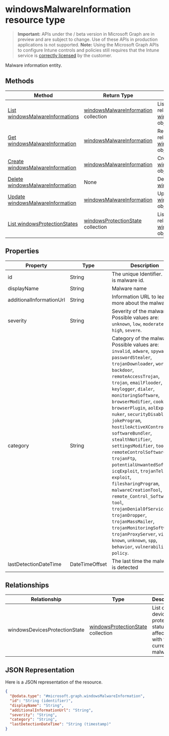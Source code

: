 ﻿# windowsMalwareInformation resource type

> **Important:** APIs under the / beta version in Microsoft Graph are in preview and are subject to change. Use of these APIs in production applications is not supported.
> **Note:** Using the Microsoft Graph APIs to configure Intune controls and policies still requires that the Intune service is [correctly licensed](https://go.microsoft.com/fwlink/?linkid=839381) by the customer.

Malware information entity.
## Methods
|Method|Return Type|Description|
|---|---|---|
|[List windowsMalwareInformations](https://developer.microsoft.com/en-us/graph/docs/api-reference/beta/api/api/intune_endpointprotection_windowsmalwareinformation_list.md)|[windowsMalwareInformation](https://developer.microsoft.com/en-us/graph/docs/api-reference/beta/api/resources/intune_endpointprotection_windowsmalwareinformation.md) collection|List properties and relationships of the [windowsMalwareInformation](https://developer.microsoft.com/en-us/graph/docs/api-reference/beta/api/resources/intune_endpointprotection_windowsmalwareinformation.md) objects.|
|[Get windowsMalwareInformation](https://developer.microsoft.com/en-us/graph/docs/api-reference/beta/api/api/intune_endpointprotection_windowsmalwareinformation_get.md)|[windowsMalwareInformation](https://developer.microsoft.com/en-us/graph/docs/api-reference/beta/api/resources/intune_endpointprotection_windowsmalwareinformation.md)|Read properties and relationships of the [windowsMalwareInformation](https://developer.microsoft.com/en-us/graph/docs/api-reference/beta/api/resources/intune_endpointprotection_windowsmalwareinformation.md) object.|
|[Create windowsMalwareInformation](https://developer.microsoft.com/en-us/graph/docs/api-reference/beta/api/api/intune_endpointprotection_windowsmalwareinformation_create.md)|[windowsMalwareInformation](https://developer.microsoft.com/en-us/graph/docs/api-reference/beta/api/resources/intune_endpointprotection_windowsmalwareinformation.md)|Create a new [windowsMalwareInformation](https://developer.microsoft.com/en-us/graph/docs/api-reference/beta/api/resources/intune_endpointprotection_windowsmalwareinformation.md) object.|
|[Delete windowsMalwareInformation](https://developer.microsoft.com/en-us/graph/docs/api-reference/beta/api/api/intune_endpointprotection_windowsmalwareinformation_delete.md)|None|Deletes a [windowsMalwareInformation](https://developer.microsoft.com/en-us/graph/docs/api-reference/beta/api/resources/intune_endpointprotection_windowsmalwareinformation.md).|
|[Update windowsMalwareInformation](https://developer.microsoft.com/en-us/graph/docs/api-reference/beta/api/api/intune_endpointprotection_windowsmalwareinformation_update.md)|[windowsMalwareInformation](https://developer.microsoft.com/en-us/graph/docs/api-reference/beta/api/resources/intune_endpointprotection_windowsmalwareinformation.md)|Update the properties of a [windowsMalwareInformation](https://developer.microsoft.com/en-us/graph/docs/api-reference/beta/api/resources/intune_endpointprotection_windowsmalwareinformation.md) object.|
|[List windowsProtectionStates](https://developer.microsoft.com/en-us/graph/docs/api-reference/beta/api/api/intune_endpointprotection_windowsprotectionstate_list.md)|[windowsProtectionState](https://developer.microsoft.com/en-us/graph/docs/api-reference/beta/api/resources/intune_endpointprotection_windowsprotectionstate.md) collection|List properties and relationships of the [windowsProtectionState](https://developer.microsoft.com/en-us/graph/docs/api-reference/beta/api/resources/intune_endpointprotection_windowsprotectionstate.md) objects.|

## Properties
|Property|Type|Description|
|---|---|---|
|id|String|The unique Identifier. This is malware id.|
|displayName|String|Malware name|
|additionalInformationUrl|String|Information URL to learn more about the malware|
|severity|String|Severity of the malware Possible values are: `unknown`, `low`, `moderate`, `high`, `severe`.|
|category|String|Category of the malware Possible values are: `invalid`, `adware`, `spyware`, `passwordStealer`, `trojanDownloader`, `worm`, `backdoor`, `remoteAccessTrojan`, `trojan`, `emailFlooder`, `keylogger`, `dialer`, `monitoringSoftware`, `browserModifier`, `cookie`, `browserPlugin`, `aolExploit`, `nuker`, `securityDisabler`, `jokeProgram`, `hostileActiveXControl`, `softwareBundler`, `stealthNotifier`, `settingsModifier`, `toolBar`, `remoteControlSoftware`, `trojanFtp`, `potentialUnwantedSoftware`, `icqExploit`, `trojanTelnet`, `exploit`, `filesharingProgram`, `malwareCreationTool`, `remote_Control_Software`, `tool`, `trojanDenialOfService`, `trojanDropper`, `trojanMassMailer`, `trojanMonitoringSoftware`, `trojanProxyServer`, `virus`, `known`, `unknown`, `spp`, `behavior`, `vulnerability`, `policy`.|
|lastDetectionDateTime|DateTimeOffset|The last time the malware is detected|

## Relationships
|Relationship|Type|Description|
|---|---|---|
|windowsDevicesProtectionState|[windowsProtectionState](https://developer.microsoft.com/en-us/graph/docs/api-reference/beta/api/resources/intune_endpointprotection_windowsprotectionstate.md) collection|List of devices' protection status affected with the current malware|

## JSON Representation
Here is a JSON representation of the resource.
<!-- {
  "blockType": "resource",
  "keyProperty": "id",
  "@odata.type": "microsoft.graph.windowsMalwareInformation"
}
-->
```json
{
  "@odata.type": "#microsoft.graph.windowsMalwareInformation",
  "id": "String (identifier)",
  "displayName": "String",
  "additionalInformationUrl": "String",
  "severity": "String",
  "category": "String",
  "lastDetectionDateTime": "String (timestamp)"
}
```



